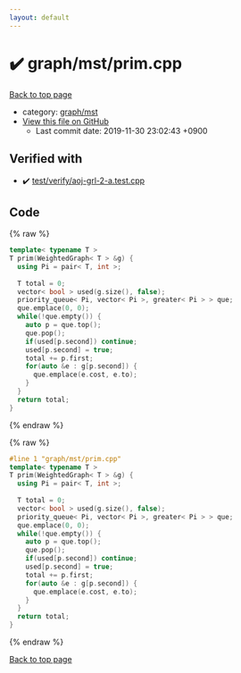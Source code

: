 ```yaml
---
layout: default
---
```


<!-- mathjax config similar to math.stackexchange -->
<script type="text/javascript" async
  src="https://cdnjs.cloudflare.com/ajax/libs/mathjax/2.7.5/MathJax.js?config=TeX-MML-AM_CHTML">
</script>
<script type="text/x-mathjax-config">
  MathJax.Hub.Config({
    TeX: { equationNumbers: { autoNumber: "AMS" }},
    tex2jax: {
      inlineMath: [ ['$','$'] ],
      processEscapes: true
    },
    "HTML-CSS": { matchFontHeight: false },
    displayAlign: "left",
    displayIndent: "2em"
  });
</script>

<script type="text/javascript" src="https://cdnjs.cloudflare.com/ajax/libs/jquery/3.4.1/jquery.min.js"></script>
<script src="https://cdn.jsdelivr.net/npm/jquery-balloon-js@1.1.2/jquery.balloon.min.js" integrity="sha256-ZEYs9VrgAeNuPvs15E39OsyOJaIkXEEt10fzxJ20+2I=" crossorigin="anonymous"></script>
<script type="text/javascript" src="../../../assets/js/copy-button.js"></script>
<link rel="stylesheet" href="../../../assets/css/copy-button.css" />


# :heavy_check_mark: graph/mst/prim.cpp

<a href="../../../index.html">Back to top page</a>

* category: <a href="../../../index.html#51f95ed2fd9ed3be34f576d38fbd25a2">graph/mst</a>
* <a href="{{ site.github.repository_url }}/blob/master/graph/mst/prim.cpp">View this file on GitHub</a>
    - Last commit date: 2019-11-30 23:02:43 +0900




## Verified with

* :heavy_check_mark: <a href="../../../verify/test/verify/aoj-grl-2-a.test.cpp.html">test/verify/aoj-grl-2-a.test.cpp</a>


## Code

<a id="unbundled"></a>
{% raw %}
```cpp
template< typename T >
T prim(WeightedGraph< T > &g) {
  using Pi = pair< T, int >;
 
  T total = 0;
  vector< bool > used(g.size(), false);
  priority_queue< Pi, vector< Pi >, greater< Pi > > que;
  que.emplace(0, 0);
  while(!que.empty()) {
    auto p = que.top();
    que.pop();
    if(used[p.second]) continue;
    used[p.second] = true;
    total += p.first;
    for(auto &e : g[p.second]) {
      que.emplace(e.cost, e.to);
    }
  }
  return total;
}

```
{% endraw %}

<a id="bundled"></a>
{% raw %}
```cpp
#line 1 "graph/mst/prim.cpp"
template< typename T >
T prim(WeightedGraph< T > &g) {
  using Pi = pair< T, int >;
 
  T total = 0;
  vector< bool > used(g.size(), false);
  priority_queue< Pi, vector< Pi >, greater< Pi > > que;
  que.emplace(0, 0);
  while(!que.empty()) {
    auto p = que.top();
    que.pop();
    if(used[p.second]) continue;
    used[p.second] = true;
    total += p.first;
    for(auto &e : g[p.second]) {
      que.emplace(e.cost, e.to);
    }
  }
  return total;
}

```
{% endraw %}

<a href="../../../index.html">Back to top page</a>

